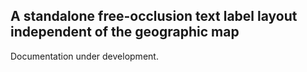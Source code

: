 ## A standalone free-occlusion text label layout independent of the geographic map

Documentation under development.
